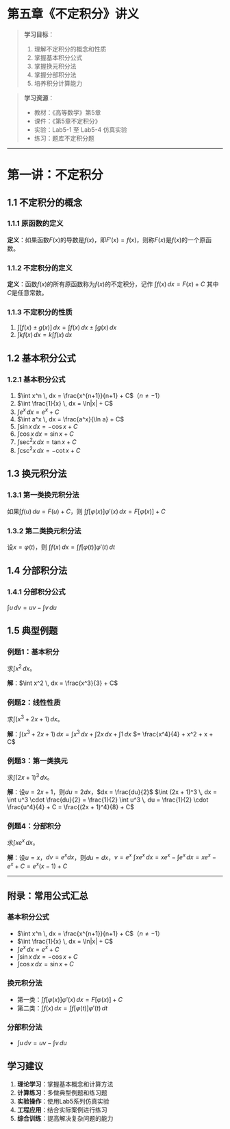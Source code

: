 # 第五章《不定积分》讲义

> **学习目标**：
> 1. 理解不定积分的概念和性质
> 2. 掌握基本积分公式
> 3. 掌握换元积分法
> 4. 掌握分部积分法
> 5. 培养积分计算能力

> **学习资源**：
> - 教材：《高等数学》第5章
> - 课件：《第5章不定积分》
> - 实验：Lab5-1 至 Lab5-4 仿真实验
> - 练习：题库不定积分题

---

<div style="page-break-after: always;"></div>

# 第一讲：不定积分

## 1.1 不定积分的概念

### 1.1.1 原函数的定义
**定义**：如果函数$F(x)$的导数是$f(x)$，即$F'(x) = f(x)$，则称$F(x)$是$f(x)$的一个原函数。

### 1.1.2 不定积分的定义
**定义**：函数$f(x)$的所有原函数称为$f(x)$的不定积分，记作
$\int f(x) \, dx = F(x) + C$
其中$C$是任意常数。

### 1.1.3 不定积分的性质
1. $\int [f(x) \pm g(x)] \, dx = \int f(x) \, dx \pm \int g(x) \, dx$
2. $\int kf(x) \, dx = k\int f(x) \, dx$

## 1.2 基本积分公式

### 1.2.1 基本积分公式
1. $\int x^n \, dx = \frac{x^{n+1}}{n+1} + C$（$n \neq -1$）
2. $\int \frac{1}{x} \, dx = \ln|x| + C$
3. $\int e^x \, dx = e^x + C$
4. $\int a^x \, dx = \frac{a^x}{\ln a} + C$
5. $\int \sin x \, dx = -\cos x + C$
6. $\int \cos x \, dx = \sin x + C$
7. $\int \sec^2 x \, dx = \tan x + C$
8. $\int \csc^2 x \, dx = -\cot x + C$

## 1.3 换元积分法

### 1.3.1 第一类换元积分法
如果$\int f(u) \, du = F(u) + C$，则
$\int f[\varphi(x)]\varphi'(x) \, dx = F[\varphi(x)] + C$

### 1.3.2 第二类换元积分法
设$x = \varphi(t)$，则
$\int f(x) \, dx = \int f[\varphi(t)]\varphi'(t) \, dt$

## 1.4 分部积分法

### 1.4.1 分部积分公式
$\int u \, dv = uv - \int v \, du$

## 1.5 典型例题

### 例题1：基本积分
求$\int x^2 \, dx$。

**解**：$\int x^2 \, dx = \frac{x^3}{3} + C$

### 例题2：线性性质
求$\int (x^3 + 2x + 1) \, dx$。

**解**：$\int (x^3 + 2x + 1) \, dx = \int x^3 \, dx + \int 2x \, dx + \int 1 \, dx$
$= \frac{x^4}{4} + x^2 + x + C$

### 例题3：第一类换元
求$\int (2x + 1)^3 \, dx$。

**解**：设$u = 2x + 1$，则$du = 2dx$，$dx = \frac{du}{2}$
$\int (2x + 1)^3 \, dx = \int u^3 \cdot \frac{du}{2} = \frac{1}{2} \int u^3 \, du = \frac{1}{2} \cdot \frac{u^4}{4} + C = \frac{(2x + 1)^4}{8} + C$

### 例题4：分部积分
求$\int x e^x \, dx$。

**解**：设$u = x$，$dv = e^x dx$，则$du = dx$，$v = e^x$
$\int x e^x \, dx = x e^x - \int e^x \, dx = x e^x - e^x + C = e^x(x - 1) + C$

---

<div style="page-break-after: always;"></div>

## 附录：常用公式汇总

### 基本积分公式
- $\int x^n \, dx = \frac{x^{n+1}}{n+1} + C$（$n \neq -1$）
- $\int \frac{1}{x} \, dx = \ln|x| + C$
- $\int e^x \, dx = e^x + C$
- $\int \sin x \, dx = -\cos x + C$
- $\int \cos x \, dx = \sin x + C$

### 换元积分法
- 第一类：$\int f[\varphi(x)]\varphi'(x) \, dx = F[\varphi(x)] + C$
- 第二类：$\int f(x) \, dx = \int f[\varphi(t)]\varphi'(t) \, dt$

### 分部积分法
- $\int u \, dv = uv - \int v \, du$

## 学习建议

1. **理论学习**：掌握基本概念和计算方法
2. **计算练习**：多做典型例题和练习题
3. **实验操作**：使用Lab5系列仿真实验
4. **工程应用**：结合实际案例进行练习
5. **综合训练**：提高解决复杂问题的能力
